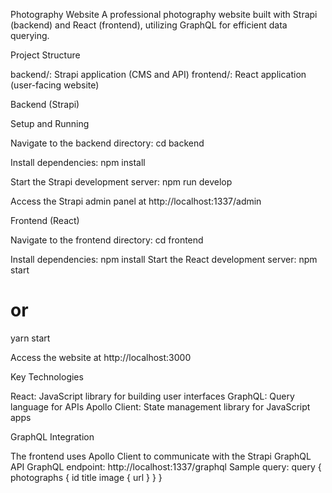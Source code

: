 Photography Website
A professional photography website built with Strapi (backend) and React (frontend), utilizing GraphQL for efficient data querying.

Project Structure

backend/: Strapi application (CMS and API)
frontend/: React application (user-facing website)

Backend (Strapi)

Setup and Running

Navigate to the backend directory:
cd backend

Install dependencies:
npm install

Start the Strapi development server:
npm run develop

Access the Strapi admin panel at http://localhost:1337/admin



Frontend (React)

Navigate to the frontend directory:
cd frontend

Install dependencies:
npm install
Start the React development server:
npm start
# or
yarn start

Access the website at http://localhost:3000

Key Technologies

React: JavaScript library for building user interfaces
GraphQL: Query language for APIs
Apollo Client: State management library for JavaScript apps

GraphQL Integration

The frontend uses Apollo Client to communicate with the Strapi GraphQL API
GraphQL endpoint: http://localhost:1337/graphql
Sample query:
query {
  photographs {
    id
    title
    image {
      url
    }
  }
}


